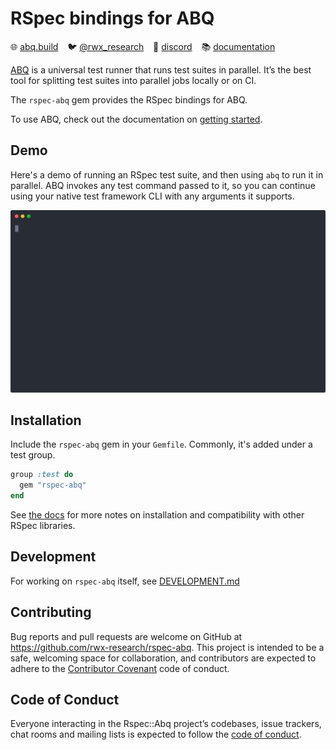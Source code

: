 # RSpec bindings for ABQ

:globe_with_meridians: [abq.build](https://abq.build) &ensp;
:bird: [@rwx_research](https://twitter.com/rwx_research) &ensp;
:speech_balloon: [discord](https://www.rwx.com/discord) &ensp;
:books: [documentation](https://www.rwx.com/docs/abq)

[ABQ](https://github.com/rwx-research/abq) is a universal test runner that runs test suites in parallel.
It’s the best tool for splitting test suites into parallel jobs locally or on CI.

The `rspec-abq` gem provides the RSpec bindings for ABQ.

To use ABQ, check out the documentation on [getting started](https://www.rwx.com/docs/abq/getting-started).

## Demo

Here's a demo of running an RSpec test suite, and then using `abq` to run it in parallel.
ABQ invokes any test command passed to it, so you can continue using your native test framework CLI with any arguments it supports.

![abq-demo.svg](abq-demo.svg)

## Installation

Include the `rspec-abq` gem in your `Gemfile`.
Commonly, it's added under a test group.

```ruby
group :test do
  gem "rspec-abq"
end
```

See [the docs](https://www.rwx.com/docs/abq/test-frameworks/rspec) for more notes on installation and compatibility with other RSpec libraries.

## Development

For working on `rspec-abq` itself, see [DEVELOPMENT.md](DEVELOPMENT.md)

## Contributing

Bug reports and pull requests are welcome on GitHub at <https://github.com/rwx-research/rspec-abq>. This project is intended to be a safe, welcoming space for collaboration, and contributors are expected to adhere to the [Contributor Covenant](http://contributor-covenant.org) code of conduct.

## Code of Conduct

Everyone interacting in the Rspec::Abq project’s codebases, issue trackers, chat rooms and mailing lists is expected to follow the [code of conduct](https://github.com/rwx-research/rspec-abq/blob/master/CODE_OF_CONDUCT.md).
